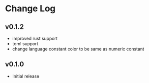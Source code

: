 # Change Log

## v0.1.2
- improved rust support
- toml support
- change language constant color to be same as numeric constant

## v0.1.0
- Initial release
